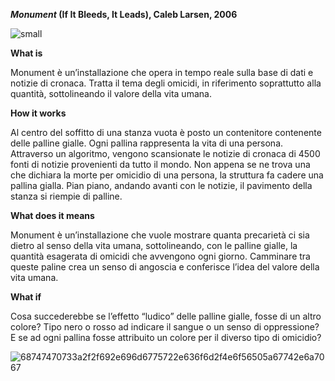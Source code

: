 <b>_Monument_ (If It Bleeds, It Leads),  Caleb Larsen, 2006</b>

![small](https://user-images.githubusercontent.com/101179716/176190748-3a04d527-1285-4c3d-a41d-5af7ce7f0f5e.jpeg)


<b>What is</b>

Monument è un’installazione che opera in tempo reale sulla base di dati e notizie di cronaca. Tratta il tema degli omicidi, in riferimento soprattutto alla quantità, sottolineando il valore della vita umana.

<b>How it works</b>

Al centro del soffitto di una stanza vuota è posto un contenitore contenente delle palline gialle. Ogni pallina rappresenta la vita di una persona. Attraverso un algoritmo, vengono scansionate le notizie di cronaca di 4500 fonti di notizie provenienti da tutto il mondo. Non appena se ne trova una che dichiara la morte per omicidio di una persona, la struttura fa cadere una pallina gialla. Pian piano, andando avanti con le notizie, il pavimento della stanza si riempie di palline.

<b>What does it means</b>

Monument è un’installazione che vuole mostrare quanta precarietà ci sia dietro al senso della vita umana, sottolineando, con le palline gialle, la quantità esagerata di omicidi che avvengono ogni giorno. Camminare tra queste paline crea un senso di angoscia e conferisce l’idea del valore della vita umana.

<b>What if</b>

Cosa succederebbe se l’effetto “ludico” delle palline gialle, fosse di un altro colore? Tipo nero o rosso ad indicare il sangue o un senso di oppressione? E se ad ogni pallina fosse attribuito un colore per il diverso tipo di omicidio? 


![68747470733a2f2f692e696d6775722e636f6d2f4e6f56505a67742e6a7067](https://user-images.githubusercontent.com/101179716/176191004-f6e1801b-5895-4351-a4d5-e97b16a3120b.jpeg)
